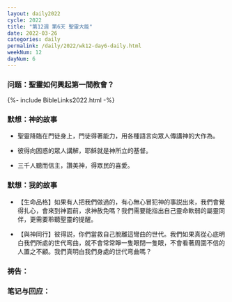 ```yaml
---
layout: daily2022
cycle: 2022
title: "第12週 第6天 聖靈大能"
date: 2022-03-26
categories: daily
permalink: /daily/2022/wk12-day6-daily.html
weekNum: 12
dayNum: 6
---
```


### 问题：聖靈如何興起第一間教會？

{%- include BibleLinks2022.html -%}

### 默想：神的故事 
+ 聖靈降臨在門徒身上，門徒得著能力，用各種語言向眾人傳講神的大作為。

+ 彼得向困惑的眾人講解，耶穌就是神所立的基督。

+ 三千人聽而信主，讚美神，得眾民的喜愛。

### 默想：我的故事
+ 【生命品格】如果有人把我們做過的，有心無心冒犯神的事説出來，我們會覺得扎心，會來到神面前，求神赦免嗎？我們需要能指出自己靈命軟弱的屬靈同伴，更需要聆聽聖靈的提醒。

+ 【與神同行】彼得説，你們當救自己脫離這彎曲的世代。我們如果真從心底明白我們所處的世代弯曲，就不會常常睜一隻眼閉一隻眼，不會看著周圍不信的人置之不顧。我們真明白我們身處的世代弯曲嗎？

### 祷告：

### 笔记与回应：
